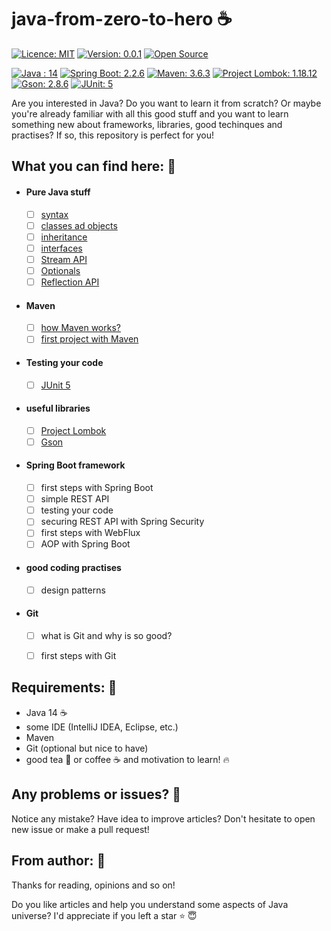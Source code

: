 # java-from-zero-to-hero :coffee:

[![Licence: MIT](https://img.shields.io/badge/Licence-MIT-blue.svg)](https://shields.io/)
[![Version: 0.0.1](https://img.shields.io/badge/version-0.0.1-brightgreen.svg)](https://shields.io/)
[![Open Source](https://badges.frapsoft.com/os/v2/open-source.svg?v=103)](https://github.com/ellerbrock/open-source-badges/)

[![Java : 14](https://img.shields.io/badge/Java-14-yellow.svg)](https://jdk.java.net/14/)
[![Spring Boot: 2.2.6](https://img.shields.io/badge/Spring_Boot-2.2.6-critical.svg)](https://spring.io/projects/spring-boot)
[![Maven: 3.6.3](https://img.shields.io/badge/Maven-3.6.3-yellow.svg)](https://maven.apache.org/)
[![Project Lombok: 1.18.12](https://img.shields.io/badge/Project_Lombok-1.18.12-blue.svg)](https://projectlombok.org/)
[![Gson: 2.8.6](https://img.shields.io/badge/Gson-2.8.6-brightgreen.svg)](https://github.com/google/gson)
[![JUnit: 5](https://img.shields.io/badge/JUnit-5-9cf.svg)](https://junit.org/junit5/docs/current/user-guide/)


Are you interested in Java? Do you want to learn it from scratch? Or maybe you're already familiar with all this good stuff and you want to learn something new about frameworks, libraries, good techinques and practises? If so, this repository is perfect for you!


## What you can find here: :mag_right:

- #### Pure Java stuff
  - [ ] [syntax](https://github.com/mzlnk/java-from-zero-to-hero/tree/master/java/syntax "Java syntax")
  - [ ] [classes ad objects](https://github.com/mzlnk/java-from-zero-to-hero/tree/master/java/classes "classes")
  - [ ] [inheritance](https://github.com/mzlnk/java-from-zero-to-hero/tree/master/java/inheritance "inheritance")
  - [ ] [interfaces](https://github.com/mzlnk/java-from-zero-to-hero/tree/master/java/interfaces "interfaces")
  - [ ] [Stream API](https://github.com/mzlnk/java-from-zero-to-hero/tree/master/java/streams "streams")
  - [ ] [Optionals](https://github.com/mzlnk/java-from-zero-to-hero/tree/master/java/optionals "optionals")
  - [ ] [Reflection API](https://github.com/mzlnk/java-from-zero-to-hero/tree/master/java/reflection "reflection")
 
- #### Maven
  - [ ] [how Maven works?](https://github.com/mzlnk/java-from-zero-to-hero/tree/master/maven "maven")
  - [ ] [first project with Maven](https://github.com/mzlnk/java-from-zero-to-hero/tree/master/maven "maven")
  
- #### Testing your code
  - [ ] [JUnit 5](https://github.com/mzlnk/java-from-zero-to-hero/tree/master/testing/junit "junit 5")

- #### useful libraries
  - [ ] [Project Lombok](https://github.com/mzlnk/java-from-zero-to-hero/tree/master/useful_libraries/lombok "lombok")
  - [ ] [Gson](https://github.com/mzlnk/java-from-zero-to-hero/tree/master/useful_libraries/gson "gson")
  
- #### Spring Boot framework
  - [ ] first steps with Spring Boot
  - [ ] simple REST API
  - [ ] testing your code
  - [ ] securing REST API with Spring Security
  - [ ] first steps with WebFlux
  - [ ] AOP with Spring Boot
   
- #### good coding practises
  - [ ] design patterns
  
- #### Git
  - [ ] what is Git and why is so good?
  - [ ] first steps with Git
  

## Requirements: :floppy_disk:

- Java 14 :coffee:
- some IDE (IntelliJ IDEA, Eclipse, etc.)
- Maven
- Git (optional but nice to have)
- good tea :tea: or coffee :coffee: and motivation to learn! :fire:

  
## Any problems or issues? :wrench:

Notice any mistake? Have idea to improve articles? Don't hesitate to open new issue or make a pull request!


## From author: :eyes:

Thanks for reading, opinions and so on!

Do you like articles and help you understand some aspects of Java universe? I'd appreciate if you left a star :star: :innocent:
